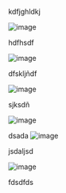 kdfjghldkj

![image](https://github.com/user-attachments/assets/68528a84-2339-4146-a26f-57a3a67566ce)


hdfhsdf

![image](https://github.com/user-attachments/assets/caadff9a-2032-4db7-8a5c-c33157d09b30)

dfskljñdf

![image](https://github.com/user-attachments/assets/03934846-3b87-4ce0-a056-c0e4babf995c)

sjksdñ

![image](https://github.com/user-attachments/assets/cfff8a8c-83d6-4274-99f2-70b5992cfbe8)


dsada
![image](https://github.com/user-attachments/assets/a2d1d1e4-1630-472c-be51-bac7a054f2fc)


jsdaljsd

![image](https://github.com/user-attachments/assets/6ba9b593-eaa6-4629-be5b-234534d69fef)


fdsdfds



